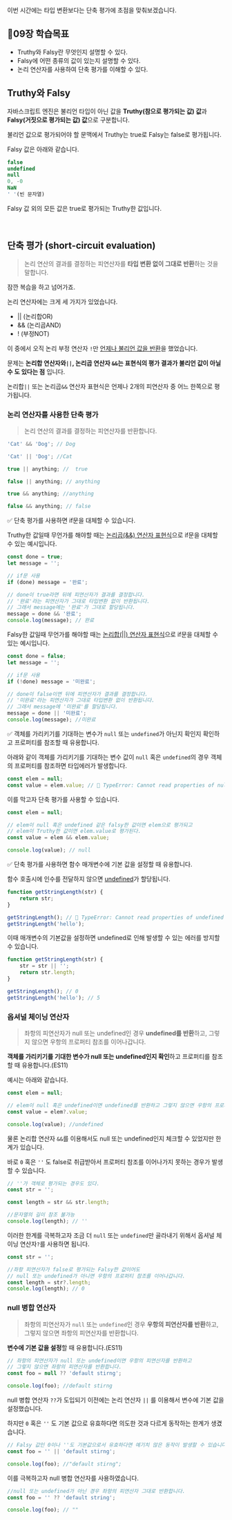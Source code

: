 이번 시간에는 타입 변환보다는 단축 평가에 초점을 맞춰보겠습니다.

## 📌09장 학습목표

-   Truthy와 Falsy란 무엇인지 설명할 수 있다.
-   Falsy에 어떤 종류의 값이 있는지 설명할 수 있다.
-   논리 연산자를 사용하여 단축 평가를 이해할 수 있다.

## Truthy와 Falsy

자바스크립트 엔진은 불리언 타입이 아닌 값을 **Truthy(참으로 평가되는 값) 값**과 **Falsy(거짓으로 평가되는 값) 값**으로 구분합니다.

불리언 값으로 평가되어야 할 문맥에서 Truthy는 true로 Falsy는 false로 평가됩니다.

Falsy 값은 아래와 같습니다.

```js
false
undefined
null
0, -0
NaN
' '(빈 문자열)
```

Falsy 값 외의 모든 값은 true로 평가되는 Truthy한 값입니다.

<br>

## 단축 평가 (short-circuit evaluation)

> 논리 연산의 결과를 결정하는 피연산자를 **타입 변환 없이 그대로 반환**하는 것을 말합니다.

잠깐 복습을 하고 넘어가죠.

논리 연산자에는 크게 세 가지가 있었습니다.

-   || (논리합OR)
-   && (논리곱AND)
-   ! (부정NOT)

이 중에서 오직 논리 부정 연산자 `!`만 <u>언제나 불리언 값을 반환</u>을 했었습니다.

문제는 **논리합 연산자와`||`, 논리곱 연산자 `&&`는 표현식의 평가 결과가 불리언 값이 아닐 수 도 있다는 점** 입니다.

논리합`||` 또는 논리곱`&&` 연산자 표현식은 언제나 2개의 피연산자 중 어느 한쪽으로 평가됩니다.

### 논리 연산자를 사용한 단축 평가

> 논리 연산의 결과를 결정하는 피연산자를 반환합니다.

```js
'Cat' && 'Dog'; // Dog
```

```js
'Cat' || 'Dog'; //Cat
```

```js
true || anything; //  true

false || anything; // anything

true && anything; //anything

false && anything; // false
```

✅ 단축 평가를 사용하면 if문을 대체할 수 있습니다.

Truthy한 값일때 무언가를 해야할 때는 <u>논리곱(&&) 연산자 표현식</u>으로 if문을 대체할 수 있는 예시입니다.

```js
const done = true;
let message = '';

// if문 사용
if (done) message = '완료';

// done이 true라면 뒤에 피연산자가 결과를 결정합니다.
// '완료'라는 피연산자가 그대로 타입변환 없이 반환됩니다.
// 그래서 message에는 '완료'가 그대로 할당됩니다.
message = done && '완료';
console.log(message); // 완료
```

Falsy한 값일때 무언가를 해야할 때는 <u>논리합(||) 연산자 표현식</u>으로 if문을 대체할 수 있는 예시입니다.

```js
const done = false;
let message = '';

// if문 사용
if (!done) message = '미완료';

// done이 false이면 뒤에 피연산자가 결과를 결정합니다.
// '미완료'라는 피연산자가 그대로 타입변환 없이 반환됩니다.
// 그래서 message에 '미완료'를 할당됩니다.
message = done || '미완료';
console.log(message); //미완료
```

✅ 객체를 가리키기를 기대하는 변수가 `null` 또는 `undefined`가 아닌지 확인지 확인하고 프로퍼티를 참조할 때 유용합니다.

아래와 같이 객체를 가리키기를 기대하는 변수 값이 `null` 혹은 `undefined`의 경우 객체의 프로퍼티를 참조하면 타입에러가 발생합니다.

```js
const elem = null;
const value = elem.value; // 🚫 TypeError: Cannot read properties of null
```

이를 막고자 단축 평가를 사용할 수 있습니다.

```js
const elem = null;

// elem이 null 혹은 undefined 같은 falsy한 값이면 elem으로 평가되고
// elem이 Truthy한 값이면 elem.value로 평가된다.
const value = elem && elem.value;

console.log(value); // null
```

✅ 단축 평가를 사용하면 함수 매개변수에 기본 값을 설정할 때 유용합니다.

함수 호출시에 인수를 전달하지 않으면 <u>undefined</u>가 할당됩니다.

```js
function getStringLength(str) {
    return str;
}

getStringLength(); // 🚫 TypeError: Cannot read properties of undefined
getStringLength('hello');
```

이때 매개변수의 기본값을 설정하면 undefined로 인해 발생할 수 있는 에러를 방지할 수 있습니다.

```js
function getStringLength(str) {
    str = str || '';
    return str.length;
}

getStringLength(); // 0
getStringLength('hello'); // 5
```

### 옵셔널 체이닝 연산자

> 좌항의 피연산자가 null 또는 undefined인 경우 **undefined를 반환**하고, 그렇지 않으면 우항의 프로퍼티 참조를 이어나갑니다.

**객체를 가리키기를 기대한 변수가 null 또는 undefined인지 확인**하고 프로퍼티를 참조할 때 유용합니다.(ES11)

예시는 아래와 같습니다.

```js
const elem = null;

// elem이 null 혹은 undefined이면 undefined를 반환하고 그렇지 않으면 우항의 프로퍼티 참조를 이어나갑니다.
const value = elem?.value;

console.log(value); //undefined
```

물론 논리합 연산자 `&&`를 이용해서도 null 또는 undefined인지 체크할 수 있었지만 한계가 있습니다.

바로 `0` 혹은 `''` 도 false로 취급받아서 프로퍼티 참조를 이어나가지 못하는 경우가 발생할 수 있습니다.

```js
// ''가 객체로 평가되는 경우도 있다.
const str = '';

const length = str && str.length;

//문자열의 길이 참조 불가능
console.log(length); // ''
```

이러한 한계를 극복하고자 조금 더 `null` 또는 `undefined`만 골라내기 위해서 옵셔널 체이닝 연산자`?`를 사용하면 됩니다.

```js
const str = '';

//좌항 피연산자가 false로 평가되는 Falsy한 값이어도
// null 또는 undefined가 아니면 우항의 프로퍼티 참조를 이어나갑니다.
const length = str?.length;
console.log(length); // 0
```

### null 병합 연산자

> 좌항의 피연산자가 `null` 또는 `undefined`인 경우 **우항의 피연산자를 반환**하고, 그렇지 않으면 좌항의 피연산자를 반환합니다.

**변수에 기본 값을 설정**할 때 유용합니다.(ES11)

```js
// 좌항의 피연산자가 null 또는 undefined이면 우항의 피연산자를 반환하고
// 그렇지 않으면 좌항의 피연산자를 반환합니다.
const foo = null ?? 'default stirng';

console.log(foo); //default stirng
```

null 병합 연산자 `??`가 도입되기 이전에는 논리 연산자 `||` 를 이용해서 변수에 기본 값을 설정했습니다.

하지만 `0` 혹은 `''` 도 기본 값으로 유효하다면 의도한 것과 다르게 동작하는 한계가 생겼습니다.

```js
// Falsy 값인 0이나 ''도 기본값으로서 유효하다면 예기치 않은 동작이 발생할 수 있습니다.
const foo = '' || 'default stirng';

console.log(foo); //"default stirng";
```

이를 극복하고자 null 병합 연산자를 사용하였습니다.

```js
//null 또는 undefined가 아닌 경우 좌항의 피연산자 그대로 반환합니다.
const foo = '' ?? 'default string';

console.log(foo); // ""
```
